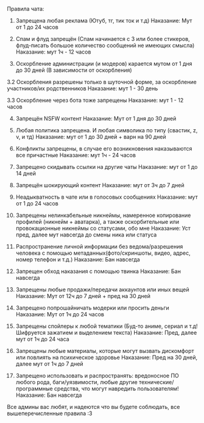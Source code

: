 Правила чата:
1. Запрещена любая реклама (Ютуб, тг, тик ток и т.д)
Наказание: Мут от 1 до 24 часов

2. Спам и флуд запрещён
(Спам начинается с 3 или более стикеров, флуд-писать большое количество сообщений не имеющих смысла) 
Наказание: мут 1ч - 12 часов

3. Оскорбление администрации (и модеров) карается мутом от 1 дня до 30 дней (В зависимости от оскорбления)

3.2 Оскорбления разрешены только в шуточной форме, за оскорбление участников/их родственников
Наказание: мут 1 - 30 день

3.3 Оскорбление через бота тоже запрещены
Наказание: мут 1 - 12 часов

4. Запрещён NSFW контент
Наказание: Мут от 1 дня до 30 дней

5. Любая политика запрещена. И любая символика по типу (свастик, z, v, и тд)
Наказание: мут от 1 до 30 дней + варн на 90 дней

6. Конфликты запрещены, в случае его возникновения наказываются все причастные
Наказание: мут 1ч - 24 часов

7. Запрещено скидывать ссылки на другие чаты
Наказание: мут от 1 до 14 дней

8. Запрещён шокирующий контент
Наказание: мут от 3ч до 7 дней

9. Неадыкватность в чате или в голосовых сообщениях
Наказание: мут от 1 до 24 часов

10. Запрещены нелинкабельные никнеймы, намеренное копирование профилей (никнейм + аватарка), а также оскорбительные или провокационные никнеймы со статусами, обо мне
Наказание: Уст пред, далее мут навсегда до смены ника или статуса

11. Распространение личной информации без ведома/разрешения человека с помощью метаданных(фото/скриншоты, видео, адрес, номер телефон и т.д.)
Наказание: Бан навсегда

12. Запрещен обход наказания с помощью твинка
Наказание: Бан навсегда

13. Запрещены любые продажи/передачи аккаунтов или иных вещей
Наказание: Мут от 12ч до 7 дней + пред на 30 дней

14. Запрещено попрошайничать модерки или просить деньги 
Наказание: Мут от 1ч до 24 часов

15. Запрещены спойлеры к любой тематики (Буд-то аниме, сериал и т.д! Шифруется зажатием и выделением текста)
Наказание: Пред, далее мут от 1ч до 24 часа

16. Запрещены любые материалы, которые могут вызвать дискомфорт или повлиять на психическое здоровье
Наказание: Пред на 30 дней, далее мут от 1ч до 7 дней

17. Запрещено использовать и распространять: вредоносное ПО любого рода, баги/уязвимости, любые другие технические/программные средства, что могут навредить пользователям!
Наказание: Бан навсегда

Все админы вас любят, и надеются что вы будете соблюдать, все вышеперечисленные правила :3
